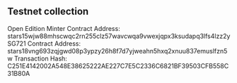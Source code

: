 

## Testnet collection 

Open Edition Minter Contract Address: stars15wjw88mhscwqc2rn255clz57wavcwqa9vwexjqpx3ksudapq3lfs4lzz2y
SG721 Contract Address: stars18vng693zqjgwd08p3ypzy26h8f7d7yjweahn5hxq2xnuu837emuslfzn5w
Transaction Hash: C251E4142002A548E38625222AE227C7E5C2336C6821BF39503CFB558C31B80A